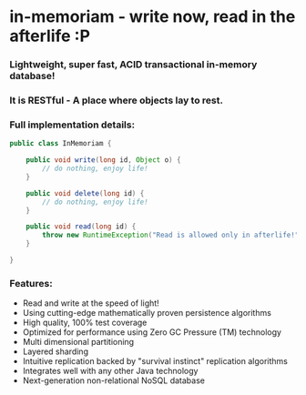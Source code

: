 # in-memoriam - write now, read in the afterlife :P
### Lightweight, super fast, ACID transactional in-memory database!
### It is RESTful - A place where objects lay to rest.
### Full implementation details:
```java
public class InMemoriam {

    public void write(long id, Object o) {
        // do nothing, enjoy life!
    }

    public void delete(long id) {
        // do nothing, enjoy life!
    }

    public void read(long id) {
        throw new RuntimeException("Read is allowed only in afterlife!");
    }

}
```

### Features:
- Read and write at the speed of light!
- Using cutting-edge mathematically proven persistence algorithms
- High quality, 100% test coverage
- Optimized for performance using Zero GC Pressure (TM) technology
- Multi dimensional partitioning
- Layered sharding
- Intuitive replication backed by "survival instinct" replication algorithms
- Integrates well with any other Java technology
- Next-generation non-relational NoSQL database
